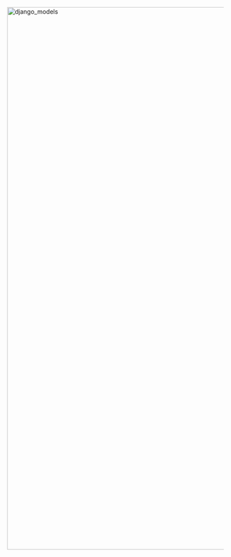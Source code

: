 <img width="1264" alt="django_models" src="https://user-images.githubusercontent.com/81337699/119927277-23415700-bf47-11eb-836c-e000f6de606b.png">
